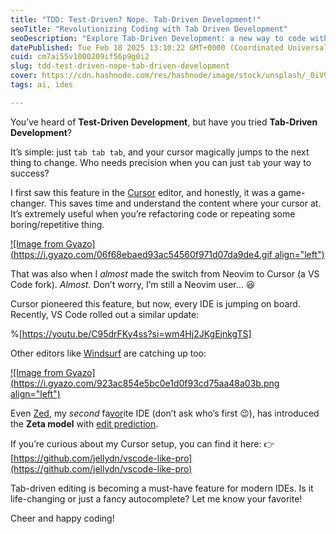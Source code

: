 ```yaml
---
title: "TDD: Test-Driven? Nope. Tab-Driven Development!"
seoTitle: "Revolutionizing Coding with Tab Driven Development"
seoDescription: "Explore Tab-Driven Development: a new way to code with efficiency and ease, enhancing your workflow in modern IDEs"
datePublished: Tue Feb 18 2025 13:10:22 GMT+0000 (Coordinated Universal Time)
cuid: cm7ai55v1000209if56p9g0i2
slug: tdd-test-driven-nope-tab-driven-development
cover: https://cdn.hashnode.com/res/hashnode/image/stock/unsplash/_0iV9LmPDn0/upload/1ef52a2014c206ddba0555517ec58459.jpeg
tags: ai, ides

---
```


You’ve heard of **Test-Driven Development**, but have you tried **Tab-Driven Development**?

It’s simple: just `tab tab tab`, and your cursor magically jumps to the next thing to change. Who needs precision when you can just `tab` your way to success?

I first saw this feature in the [Cursor](https://www.cursor.com/features) editor, and honestly, it was a game-changer. This saves time and understand the content where your cursor at. It’s extremely useful when you’re refactoring code or repeating some boring/repetitive thing.

[![Image from Gyazo](https://i.gyazo.com/06f68ebaed93ac54560f971d07da9de4.gif align="left")](https://gyazo.com/06f68ebaed93ac54560f971d07da9de4)

That was also when I *almost* made the switch from Neovim to Cursor (a VS Code fork). *Almost.* Don’t worry, I’m still a Neovim user… 😆

Cursor pioneered this feature, but now, every IDE is jumping on board. Recently, VS Code rolled out a similar update:

%[https://youtu.be/C95drFKy4ss?si=wm4Hj2JKgEjnkgTS] 

Other editors like [Windsurf](https://codeium.com/windsurf) are catching up too:

[![Image from Gyazo](https://i.gyazo.com/923ac854e5bc0e1d0f93cd75aa48a03b.png align="left")](https://gyazo.com/923ac854e5bc0e1d0f93cd75aa48a03b)

Even [Zed](https://zed.dev/), my *second* fa[vor](https://zed.dev/)ite IDE (don’t ask who’s first 😉), has introduced the **Zeta model** with [edit prediction](https://zed.dev/blog/edit-prediction).

If you’re curious about my Cursor setup, you can find it here: 👉 [https://github.com/jellydn/vscode-like-pro](https://github.com/jellydn/vscode-like-pro)

Tab-driven editing is becoming a must-have feature for modern IDEs. Is it life-changing or just a fancy autocomplete? Let me know your favorite!

Cheer and happy coding!